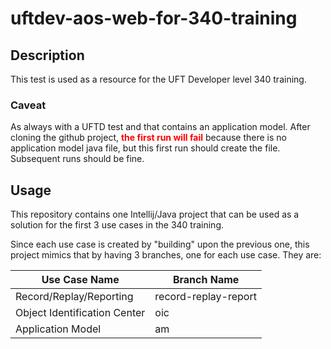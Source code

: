 # uftdev-aos-web-for-340-training

## Description
This test is used as a resource for the UFT Developer level 340 training.

### Caveat
As always with a UFTD test and that contains an application model. After cloning the github project, 
<span style="color:red">**the first run will fail**</span> 
because there is no application model java file, but this first run should create the file. Subsequent runs should be fine.


## Usage
This repository contains one Intellij/Java project that can be used as a solution for the first 3 use cases in the 340 training.

Since each use case is created by "building" upon the previous one, this project mimics that by having 3 branches, one for each use case. They are:


| Use Case Name                | Branch Name|
|------------------------------|----------------------|
| Record/Replay/Reporting      | record-replay-report |
| Object Identification Center | oic                  |
| Application Model            | am                   |

